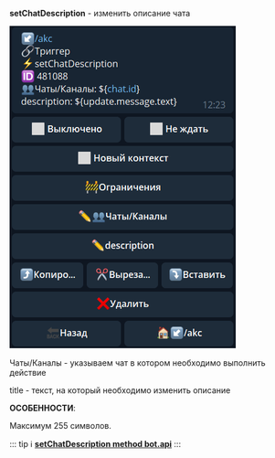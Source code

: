 
**setChatDescription** - изменить описание чата

![](./1.png)

Чаты/Каналы - указываем чат в котором необходимо выполнить действие

title - текст, на который необходимо изменить описание



**ОСОБЕННОСТИ**:

Максимум 255 символов.


::: tip ℹ️
[**setChatDescription method bot.api**](https://core.telegram.org/bots/api#setchatdescription)
:::





